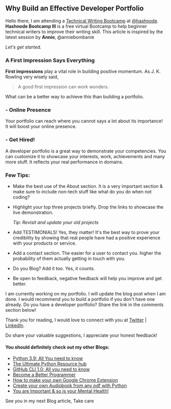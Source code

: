 ## Why Build an Effective Developer Portfolio

Hello there, I am attending a [Technical Writing Bootcamp](https://hashnode.com/bootcamp/batch-3) at [@hashnode](https://hashnode.com/@hashnode). **Hashnode Bootcamp III** is a free virtual Bootcamp to help beginner technical writers to improve their writing skill. This article is inspired by the latest session by **Annie**, @anniebombanie 

*Let's get started.*

### **A First Impression Says Everything**

**First impressions** play a vital role in building positive momentum. As J. K. Rowling very wisely said, 

> A good first impression can work wonders.

What can be a better way to achieve this than building a portfolio.

### - Online Presence

Your portfolio can reach where you cannot says a lot about its importance! It will boost your online presence. 

### - Get Hired!

A developer portfolio is a great way to demonstrate your competencies. You can customize it to showcase your interests, work, achievements and many more stuff. It reflects your real performance in domains.

### Few Tips:

- Make the best use of the About section. It is a very important section & make sure to include non-tech stuff like what do you do when not coding? 

- Highlight your top three projects briefly. Drop the links to showcase the live demonstration.

  *Tip: Revisit and update your old projects* 

- Add TESTIMONIALS! Yes, they matter! It's the best way to prove your credibility by showing that real people have had a positive experience with your products or service.

- Add a contact section. The easier for a user to contact you. higher the probability of them actually getting in touch with you.

- Do you Blog? Add it too. Yes, it counts.

- Be open to feedback, negative feedback will help you improve and get better.


I am currently working on my portfolio. I will update the blog post when I am done. I would recommend you to build a portfolio if you don't have one already. Do you have a developer portfolio? Share the link in the comments section below!

Thank you for reading, I would love to connect with you at [Twitter](https://twitter.com/ayushi7rawat) | [LinkedIn](https://www.linkedin.com/in/ayushi7rawat/).

Do share your valuable suggestions, I appreciate your honest feedback!

#### You should definitely check out my other Blogs:

- [Python 3.9: All You need to know](https://ayushirawat.com/python-39-all-you-need-to-know)
- [The Ultimate Python Resource hub](https://ayushirawat.com/the-ultimate-python-resource-hub)
- [GitHub CLI 1.0: All you need to know](https://ayushirawat.com/github-cli-10-all-you-need-to-know)
- [Become a Better Programmer](https://ayushirawat.com/become-a-better-programmer)
- [How to make your own Google Chrome Extension](https://ayushirawat.com/how-to-make-your-own-google-chrome-extension-1)
- [Create your own Audiobook from any pdf with Python](https://ayushirawat.com/create-your-own-audiobook-from-any-pdf-with-python)
- [You are Important & so is your Mental Health!](https://ayushirawat.com/you-are-important-and-so-is-your-mental-health)

See you in my next Blog article, Take care